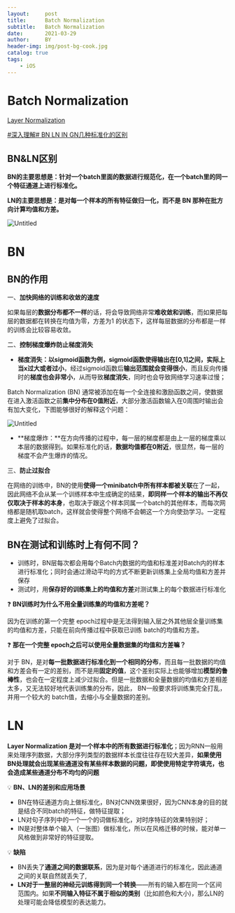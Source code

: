 ```yaml
---
layout:     post
title:      Batch Normalization
subtitle:   Batch Normalization
date:       2021-03-29
author:     BY
header-img: img/post-bg-cook.jpg
catalog: true
tags:
    - iOS
---
```


# Batch Normalization

[Layer Normalization](https://zhuanlan.zhihu.com/p/338778158)

[#深入理解# BN LN IN GN几种标准化的区别](https://zhuanlan.zhihu.com/p/354837787)

## BN&LN****区别****

**BN的主要思想是：针对一个batch里面的数据进行规范化，在一个batch里的同一个特征通道上进行标准化。**

**LN的主要思想是：是对每一个样本的所有特征做归一化，而不是 BN 那种在批方向计算均值和方差。**

![Untitled](Batch%20Normalization%200701a49ac7b64cb0a1fee5b14956189e/Untitled.png)

# BN

## **BN的作用**

一、**加快网络的训练和收敛的速度**

如果每层的**数据分布都不一样**的话，将会导致网络非常**难收敛和训练**，而如果把每层的数据都在转换在均值为零，方差为1 的状态下，这样每层数据的分布都是一样的训练会比较容易收敛。

二、**控制梯度爆炸防止梯度消失**

- **梯度消失：**以sigmoid函数为例，sigmoid函数使得输出在[0,1]之间，实际上当**x过大或者过小**，经过sigmoid函数后**输出范围就会变得很小**，而且反向传播时的**梯度也会非常小**，从而导致**梯度消失**，同时也会导致网络学习速率过慢；

Batch Normalization (BN) 通常被添加在每一个全连接和激励函数之间，使数据在进入激活函数之前**集中分布在0值附近**，大部分激活函数输入在0周围时输出会有加大变化，下图能够很好的解释这个问题：

![Untitled](Batch%20Normalization%200701a49ac7b64cb0a1fee5b14956189e/Untitled%201.png)

- **梯度爆炸：**在方向传播的过程中，每一层的梯度都是由上一层的梯度乘以本层的数据得到。如果标准化的话，**数据均值都在0附近**，很显然，每一层的梯度不会产生爆炸的情况。

三、**防止过拟合**

在网络的训练中，BN的使用**使得一个minibatch中所有样本都被关联**在了一起，因此网络不会从某一个训练样本中生成确定的结果，**即同样一个样本的输出不再仅仅取决于样本的本身**，也取决于跟这个样本同属一个batch的其他样本，而每次网络都是随机取batch，这样就会使得整个网络不会朝这一个方向使劲学习。一定程度上避免了过拟合。

## **BN在测试和训练时上有何不同？**

- 训练时，BN层每次都会用每个Batch内数据的均值和标准差对Batch内的样本进行标准化；同时会通过滑动平均的方式不断更新训练集上全局均值和方差并保存
- 测试时，用**保存好的训练集上的均值和方差**对测试集上的每个数据进行标准化

❓ **BN训练时为什么不⽤全量训练集的均值和⽅差呢？**

因为在训练的第⼀个完整 epoch过程中是⽆法得到输⼊层之外其他层全量训练集的均值和⽅差，只能在前向传播过程中获取已训练 batch的均值和⽅差。


❓ **那在⼀个完整 epoch之后可以使⽤全量数据集的均值和⽅差嘛？**

对于 BN，是对**每⼀批数据进⾏标准化到⼀个相同的分布**，⽽且每⼀批数据的均值和⽅差会有⼀定的差别，⽽不是⽤**固定的值**，这个差别实际上也能够增加**模型的鲁棒性**，也会在⼀定程度上减少过拟合。但是⼀批数据和全量数据的均值和⽅差相差太多，⼜⽆法较好地代表训练集的分布，因此， BN⼀般要求将训练集完全打乱，并⽤⼀个较⼤的 batch值，去缩⼩与全量数据的差别。


# LN

**Layer Normalization 是对一个样本中的所有数据进行标准化**；因为RNN一般用来处理序列数据，大部分序列类型的数据样本长度往往存在较大差异，**如果使用BN处理就会出现某些通道没有某些样本数据的问题，即使使用特定字符填充，也会造成某些通道分布不均匀的问题**

💡 **BN、LN的差别和应用场景**

- BN在特征通道方向上做标准化，BN对CNN效果很好，因为CNN本身的目的就是结合不同batch的特征，做特征提取；
- LN对句子序列中的一个一个的词做标准化，对时序特征的效果特别好；
- IN是对整体单个输入（一张图）做标准化，所以在风格迁移的时候，能对单一风格做到非常好的特征提取。

💡 **缺陷**

- BN丢失了**通道之间的数据联系**，因为是对每个通道进行的标准化，因此通道之间的关联自然就丢失了,
- **LN对于一整层的神经元训练得到同一个转换**——所有的输入都在同一个区间范围内。如果**不同输入特征不属于相似的类别**（比如颜色和大小)，那么LN的处理可能会降低模型的表达能力。
